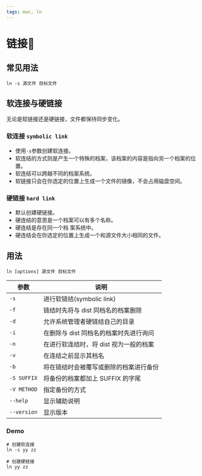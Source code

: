 ```yaml
---
tags: mac, ln
---
```


# 链接🔗

## 常见用法

```shell
ln -s 源文件 目标文件
```

## 软连接与硬链接

无论是软链接还是硬链接，文件都保持同步变化。

### 软连接 `symbolic link`

- 使用`-s`参数创建软连接。
- 软连结的方式则是产生一个特殊的档案，该档案的内容是指向另一个档案的位置。
- 软连结可以跨越不同的档案系统。
- 软链接只会在你选定的位置上生成一个文件的镜像，不会占用磁盘空间。

### 硬链接 `hard link`

- 默认创建硬链接。
- 硬连结的意思是一个档案可以有多个名称。
- 硬连结是存在同一个档 案系统中。
- 硬连结会在你选定的位置上生成一个和源文件大小相同的文件。

## 用法

```shell
ln [options] 源文件 目标文件
```

| 参数        | 说明                                   |
| ----------- | -------------------------------------- |
| `-s`        | 进行软链结(symbolic link)              |
| `-f`        | 链结时先将与 dist 同档名的档案删除     |
| `-d`        | 允许系统管理者硬链结自己的目录         |
| `-i`        | 在删除与 dist 同档名的档案时先进行询问 |
| `-n`        | 在进行软连结时，将 dist 视为一般的档案 |
| `-v`        | 在连结之前显示其档名                   |
| `-b`        | 将在链结时会被覆写或删除的档案进行备份 |
| `-S SUFFIX` | 将备份的档案都加上 SUFFIX 的字尾       |
| `-V METHOD` | 指定备份的方式                         |
| `--help`    | 显示辅助说明                           |
| `--version` | 显示版本                               |

### Demo

```shell
# 创建软连接
ln -s yy zz

# 创建硬链接
ln yy zz
```







